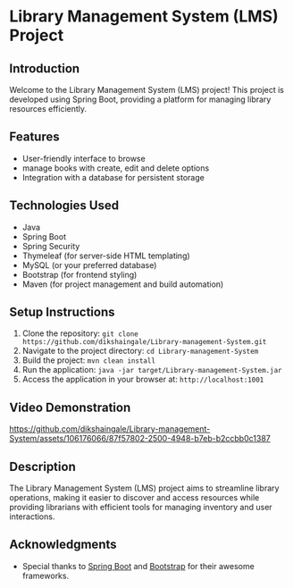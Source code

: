 # Library Management System (LMS) Project

## Introduction
Welcome to the Library Management System (LMS) project! This project is developed using Spring Boot, providing a platform for managing library resources efficiently.

## Features
- User-friendly interface to browse 
- manage books with create, edit and delete options
- Integration with a database for persistent storage

## Technologies Used
- Java
- Spring Boot
- Spring Security
- Thymeleaf (for server-side HTML templating)
- MySQL (or your preferred database)
- Bootstrap (for frontend styling)
- Maven (for project management and build automation)

## Setup Instructions
1. Clone the repository: `git clone https://github.com/dikshaingale/Library-management-System.git`
2. Navigate to the project directory: `cd Library-management-System`
3. Build the project: `mvn clean install`
4. Run the application: `java -jar target/Library-management-System.jar`
5. Access the application in your browser at: `http://localhost:1001`

## Video Demonstration
https://github.com/dikshaingale/Library-management-System/assets/106176066/87f57802-2500-4948-b7eb-b2ccbb0c1387

## Description
The Library Management System (LMS) project aims to streamline library operations, making it easier to discover and access resources while providing librarians with efficient tools for managing inventory and user interactions.

## Acknowledgments
- Special thanks to [Spring Boot](https://spring.io/projects/spring-boot) and [Bootstrap](https://getbootstrap.com/) for their awesome frameworks.
